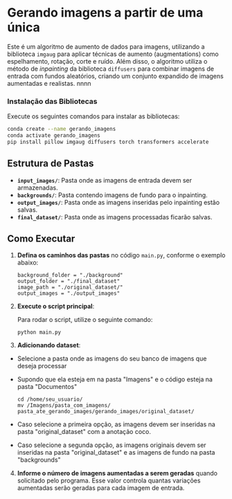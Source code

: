 
# Gerando imagens a partir de uma única

Este é um algoritmo de aumento de dados para imagens, utilizando a biblioteca `imgaug` para aplicar técnicas de aumento (augmentations) como espelhamento, rotação, corte e ruído. Além disso, o algoritmo utiliza o método de *inpainting* da biblioteca `diffusers` para combinar imagens de entrada com fundos aleatórios, criando um conjunto expandido de imagens aumentadas e realistas.
nnnn
### Instalação das Bibliotecas

Execute os seguintes comandos para instalar as bibliotecas:

```bash
conda create --name gerando_imagens
conda activate gerando_imagens
pip install pillow imgaug diffusers torch transformers accelerate
```

## Estrutura de Pastas

- **`input_images/`**: Pasta onde as imagens de entrada devem ser armazenadas.
- **`backgrounds/`**: Pasta contendo imagens de fundo para o inpainting.
- **`output_images/`**: Pasta onde as imagens inseridas pelo inpainting estão salvas.
- **`final_dataset/`**: Pasta onde as imagens processadas ficarão salvas.



## Como Executar
1. **Defina os caminhos das pastas** no código `main.py`, conforme o exemplo abaixo:

    ```
    background_folder = "./background"
    output_folder = "./final_dataset"
    image_path = "./original_dataset/"
    output_images = "./output_images"
    ```

2. **Execute o script principal**:
   
   Para rodar o script, utilize o seguinte comando:
   
   ```
   python main.py
   ```


3.  **Adicionando dataset**:

 - Selecione a pasta onde as imagens do seu banco de imagens que deseja processar
 - Supondo que ela esteja em na pasta "Imagens" e o código esteja na pasta "Documentos"

  
    ```
    cd /home/seu_usuario/
    mv /Imagens/pasta_com_imagens/ pasta_ate_gerando_images/gerando_images/original_dataset/
    ```

- Caso selecione a primeira opção, as imagens devem ser inseridas na pasta "original_dataset" com a anotação coco.

- Caso selecione a segunda opção, as imagens originais devem ser inseridas na pasta "original_dataset" e as imagens de fundo na pasta "backgrounds"

4. **Informe o número de imagens aumentadas a serem geradas** quando solicitado pelo programa. Esse valor controla quantas variações aumentadas serão geradas para cada imagem de entrada.


